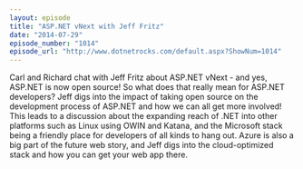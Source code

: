 ```yaml
---
layout: episode
title: "ASP.NET vNext with Jeff Fritz"
date: "2014-07-29"
episode_number: "1014"
episode_url: "http://www.dotnetrocks.com/default.aspx?ShowNum=1014"
---
```


Carl and Richard chat with Jeff Fritz about ASP.NET vNext - and yes, ASP.NET is now open source! So what does that really mean for ASP.NET developers? Jeff digs into the impact of taking open source on the development process of ASP.NET and how we can all get more involved! This leads to a discussion about the expanding reach of .NET into other platforms such as Linux using OWIN and Katana, and the Microsoft stack being a friendly place for developers of all kinds to hang out. Azure is also a big part of the future web story, and Jeff digs into the cloud-optimized stack and how you can get your web app there.
